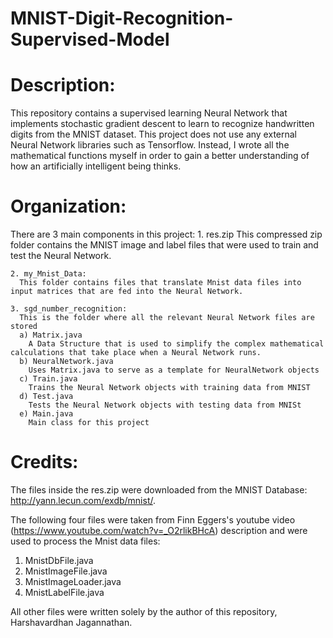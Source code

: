 # MNIST-Digit-Recognition-Supervised-Model

# Description:
  This repository contains a supervised learning Neural Network that implements stochastic gradient descent to learn to recognize handwritten digits from the MNIST dataset. This project does not use any external Neural Network libraries such as Tensorflow. Instead, I wrote all the mathematical functions myself in order to gain a better understanding of how an artificially intelligent being thinks.  

# Organization:
  There are 3 main components in this project:
    1. res.zip
      This compressed zip folder contains the MNIST image and label files that were used to train and test the Neural Network.

    2. my_Mnist_Data:
      This folder contains files that translate Mnist data files into input matrices that are fed into the Neural Network.

    3. sgd_number_recognition:
      This is the folder where all the relevant Neural Network files are stored
      a) Matrix.java
        A Data Structure that is used to simplify the complex mathematical calculations that take place when a Neural Network runs.
      b) NeuralNetwork.java
        Uses Matrix.java to serve as a template for NeuralNetwork objects
      c) Train.java
        Trains the Neural Network objects with training data from MNIST
      d) Test.java
        Tests the Neural Network objects with testing data from MNISt
      e) Main.java
        Main class for this project

# Credits:
The files inside the res.zip were downloaded from the MNIST Database: http://yann.lecun.com/exdb/mnist/.

The following four files were taken from Finn Eggers's youtube video (https://www.youtube.com/watch?v=_O2rlikBHcA) description and were used to process the Mnist data files:

1. MnistDbFile.java 
2. MnistImageFile.java 
3. MnistImageLoader.java 
4. MnistLabelFile.java 

All other files were written solely by the author of this repository, Harshavardhan Jagannathan.
